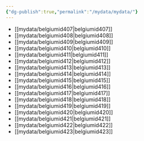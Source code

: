 ```yaml
---
{"dg-publish":true,"permalink":"/mydata/mydata/"}
---
```




- [[mydata/belgiumid407\|belgiumid407]]
- [[mydata/belgiumid408\|belgiumid408]]
- [[mydata/belgiumid409\|belgiumid409]]
- [[mydata/belgiumid410\|belgiumid410]]
- [[mydata/belgiumid411\|belgiumid411]]
- [[mydata/belgiumid412\|belgiumid412]]
- [[mydata/belgiumid413\|belgiumid413]]
- [[mydata/belgiumid414\|belgiumid414]]
- [[mydata/belgiumid415\|belgiumid415]]
- [[mydata/belgiumid416\|belgiumid416]]
- [[mydata/belgiumid417\|belgiumid417]]
- [[mydata/belgiumid418\|belgiumid418]]
- [[mydata/belgiumid419\|belgiumid419]]
- [[mydata/belgiumid420\|belgiumid420]]
- [[mydata/belgiumid421\|belgiumid421]]
- [[mydata/belgiumid422\|belgiumid422]]
- [[mydata/belgiumid423\|belgiumid423]]

